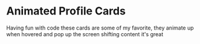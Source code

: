 # Animated Profile Cards

Having fun with code these cards are some of my favorite, they animate up when hovered and pop up the screen shifting content it's great
